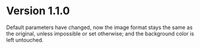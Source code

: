 Version 1.1.0
=============

Default parameters have changed, now the image format
stays the same as the original, unless impossible or set otherwise;
and the background color is left untouched.


